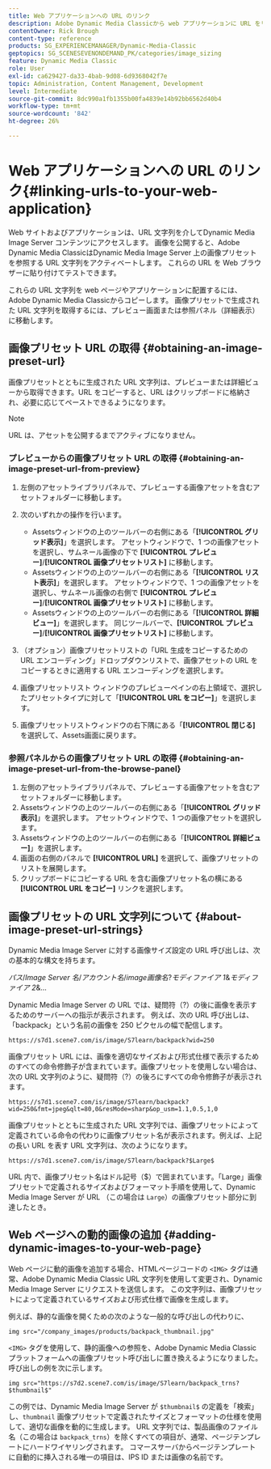 ```yaml
---
title: Web アプリケーションへの URL のリンク
description: Adobe Dynamic Media Classicから web アプリケーションに URL をリンクする方法について説明します。
contentOwner: Rick Brough
content-type: reference
products: SG_EXPERIENCEMANAGER/Dynamic-Media-Classic
geptopics: SG_SCENESEVENONDEMAND_PK/categories/image_sizing
feature: Dynamic Media Classic
role: User
exl-id: ca629427-da33-4bab-9d08-6d9368042f7e
topic: Administration, Content Management, Development
level: Intermediate
source-git-commit: 8dc990a1fb1355b00fa4839e14b92bb6562d40b4
workflow-type: tm+mt
source-wordcount: '842'
ht-degree: 26%

---
```


# Web アプリケーションへの URL のリンク{#linking-urls-to-your-web-application}

Web サイトおよびアプリケーションは、URL 文字列を介してDynamic Media Image Server コンテンツにアクセスします。 画像を公開すると、Adobe Dynamic Media ClassicはDynamic Media Image Server 上の画像プリセットを参照する URL 文字列をアクティベートします。 これらの URL を Web ブラウザーに貼り付けてテストできます。

これらの URL 文字列を web ページやアプリケーションに配置するには、Adobe Dynamic Media Classicからコピーします。 画像プリセットで生成された URL 文字列を取得するには、プレビュー画面または参照パネル（詳細表示）に移動します。

## 画像プリセット URL の取得 {#obtaining-an-image-preset-url}

画像プリセットとともに生成された URL 文字列は、プレビューまたは詳細ビューから取得できます。URL をコピーすると、URL はクリップボードに格納され、必要に応じてペーストできるようになります。

>[!NOTE]
>
>URL は、アセットを公開するまでアクティブになりません。

### プレビューからの画像プリセット URL の取得 {#obtaining-an-image-preset-url-from-preview}

1. 左側のアセットライブラリパネルで、プレビューする画像アセットを含むアセットフォルダーに移動します。
1. 次のいずれかの操作を行います。

   * Assetsウィンドウの上のツールバーの右側にある「**[!UICONTROL グリッド表示]**」を選択します。 アセットウィンドウで、1 つの画像アセットを選択し、サムネール画像の下で **[!UICONTROL プレビュー]**/**[!UICONTROL 画像プリセットリスト]** に移動します。
   * Assetsウィンドウの上のツールバーの右側にある「**[!UICONTROL リスト表示]**」を選択します。 アセットウィンドウで、1 つの画像アセットを選択し、サムネール画像の右側で **[!UICONTROL プレビュー]**/**[!UICONTROL 画像プリセットリスト]** に移動します。
   * Assetsウィンドウの上のツールバーの右側にある「**[!UICONTROL 詳細ビュー]**」を選択します。 同じツールバーで、**[!UICONTROL プレビュー]**/**[!UICONTROL 画像プリセットリスト]** に移動します。

1. （オプション）画像プリセットリストの「URL 生成をコピーするための URL エンコーディング」ドロップダウンリストで、画像アセットの URL をコピーするときに適用する URL エンコーディングを選択します。
1. 画像プリセットリスト ウィンドウのプレビューペインの右上領域で、選択したプリセットタイプに対して「**[!UICONTROL URL をコピー]**」を選択します。
1. 画像プリセットリストウィンドウの右下隅にある「**[!UICONTROL 閉じる]** を選択して、Assets画面に戻ります。

### 参照パネルからの画像プリセット URL の取得 {#obtaining-an-image-preset-url-from-the-browse-panel}

1. 左側のアセットライブラリパネルで、プレビューする画像アセットを含むアセットフォルダーに移動します。
1. Assetsウィンドウの上のツールバーの右側にある「**[!UICONTROL グリッド表示]**」を選択します。 アセットウィンドウで、1 つの画像アセットを選択します。
1. Assetsウィンドウの上のツールバーの右側にある「**[!UICONTROL 詳細ビュー]**」を選択します。
1. 画面の右側のパネルで **[!UICONTROL URL]** を選択して、画像プリセットのリストを展開します。
1. クリップボードにコピーする URL を含む画像プリセット名の横にある **[!UICONTROL URL をコピー]** リンクを選択します。

## 画像プリセットの URL 文字列について {#about-image-preset-url-strings}

Dynamic Media Image Server に対する画像サイズ設定の URL 呼び出しは、次の基本的な構文を持ちます。

*パス*/*Image Server 名*/*アカウント名*/*image画像名*?*モディファイア 1*&amp;*モディファイア 2*&amp;...

Dynamic Media Image Server の URL では、疑問符（?）の後に画像を表示するためのサーバーへの指示が表示されます。 例えば、次の URL 呼び出しは、「backpack」という名前の画像を 250 ピクセルの幅で配信します。

```as3
https://s7d1.scene7.com/is/image/S7learn/backpack?wid=250
```

画像プリセット URL には、画像を適切なサイズおよび形式仕様で表示するためのすべての命令修飾子が含まれています。画像プリセットを使用しない場合は、次の URL 文字列のように、疑問符（?）の後ろにすべての命令修飾子が表示されます。

```as3
https://s7d1.scene7.com/is/image/S7learn/backpack?wid=250&fmt=jpeg&qlt=80,0&resMode=sharp&op_usm=1.1,0.5,1,0
```

画像プリセットとともに生成された URL 文字列では、画像プリセットによって定義されている命令の代わりに画像プリセット名が表示されます。例えば、上記の長い URL を表す URL 文字列は、次のようになります。

```as3
https://s7d1.scene7.com/is/image/S7learn/backpack?$Large$
```

URL 内で、画像プリセット名はドル記号（$）で囲まれています。「Large」画像プリセットで定義されるサイズおよびフォーマット手順を使用して、Dynamic Media Image Server が URL （この場合は `Large`）の画像プリセット部分に到達したとき。

## Web ページへの動的画像の追加 {#adding-dynamic-images-to-your-web-page}

Web ページに動的画像を追加する場合、HTMLページコードの `<IMG>` タグは通常、Adobe Dynamic Media Classic URL 文字列を使用して変更され、Dynamic Media Image Server にリクエストを送信します。 この文字列は、画像プリセットによって定義されているサイズおよび形式仕様で画像を生成します。

例えば、静的な画像を開くための次のような一般的な呼び出しの代わりに、

```as3
img src="/company_images/products/backpack_thumbnail.jpg"
```

`<IMG>` タグを使用して、静的画像への参照を、Adobe Dynamic Media Classic プラットフォームへの画像プリセット呼び出しに置き換えるようになりました。 呼び出しの例を次に示します。

```as3
img src="https://s7d2.scene7.com/is/image/S7learn/backpack_trns?$thumbnail$"
```

この例では、Dynamic Media Image Server が `$thumbnail$` の定義を「検索」し、`thumbnail` 画像プリセットで定義されたサイズとフォーマットの仕様を使用して、適切な画像を動的に生成します。 URL 文字列では、製品画像のファイル名（この場合は `backpack_trns`）を除くすべての項目が、通常、ページテンプレートにハードワイヤリングされます。 コマースサーバからページテンプレートに自動的に挿入される唯一の項目は、IPS ID または画像の名前です。
